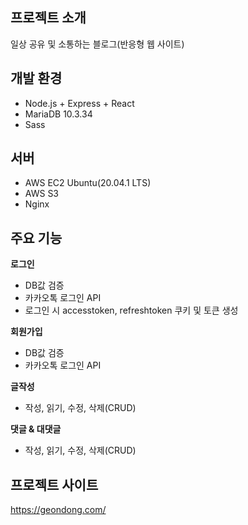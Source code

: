 ## 프로젝트 소개
일상 공유 및 소통하는 블로그(반응형 웹 사이트)

## 개발 환경
- Node.js + Express + React
- MariaDB 10.3.34
- Sass

## 서버
- AWS EC2 Ubuntu(20.04.1 LTS)
- AWS S3 
- Nginx 

## 주요 기능
 **로그인**
 - DB값 검증
 - 카카오톡 로그인 API
 - 로그인 시 accesstoken, refreshtoken 쿠키 및 토큰 생성
 
**회원가입**
 - DB값 검증
 - 카카오톡 로그인 API

**글작성**
 - 작성, 읽기, 수정, 삭제(CRUD)
 
 **댓글 & 대댓글**
 - 작성, 읽기, 수정, 삭제(CRUD)
## 프로젝트 사이트
https://geondong.com/
